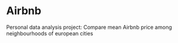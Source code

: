 # Airbnb
Personal data analysis project: Compare mean Airbnb price among neighbourhoods of european cities

